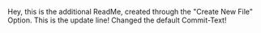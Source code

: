 Hey, this is the additional ReadMe, created through the "Create New File" Option.
This is the update line! Changed the default Commit-Text!
